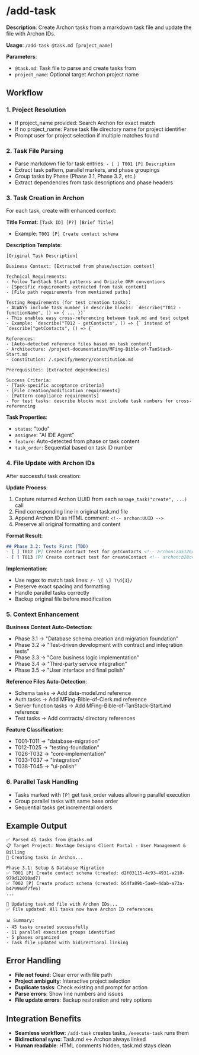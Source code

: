 # /add-task

**Description**: Create Archon tasks from a markdown task file and update the file with Archon IDs.

**Usage**: `/add-task @task.md [project_name]`

**Parameters**:
- `@task.md`: Task file to parse and create tasks from
- `project_name`: Optional target Archon project name

## Workflow

### 1. **Project Resolution**
- If project_name provided: Search Archon for exact match
- If no project_name: Parse task file directory name for project identifier
- Prompt user for project selection if multiple matches found

### 2. **Task File Parsing**
- Parse markdown file for task entries: `- [ ] T001 [P] Description`
- Extract task pattern, parallel markers, and phase groupings
- Group tasks by Phase (Phase 3.1, Phase 3.2, etc.)
- Extract dependencies from task descriptions and phase headers

### 3. **Task Creation in Archon**
For each task, create with enhanced context:

**Title Format**: `[Task ID] [P?] [Brief Title]`
- Example: `T001 [P] Create contact schema`

**Description Template**:
```
[Original Task Description]

Business Context: [Extracted from phase/section context]

Technical Requirements:
- Follow TanStack Start patterns and Drizzle ORM conventions
- [Specific requirements extracted from task content]
- [File path requirements from mentioned paths]

Testing Requirements (for test creation tasks):
- ALWAYS include task number in describe blocks: `describe("T012 - functionName", () => { ... })`
- This enables easy cross-referencing between task.md and test output
- Example: `describe("T012 - getContacts", () => {` instead of `describe("getContacts", () => {`

References:
- [Auto-detected reference files based on task content]
- Architecture: /project-documentation/MFing-Bible-of-TanStack-Start.md
- Constitution: /.specify/memory/constitution.md

Prerequisites: [Extracted dependencies]

Success Criteria:
- [Task-specific acceptance criteria]
- [File creation/modification requirements]
- [Pattern compliance requirements]
- For test tasks: describe blocks must include task numbers for cross-referencing
```

**Task Properties**:
- `status`: "todo"
- `assignee`: "AI IDE Agent"
- `feature`: Auto-detected from phase or task content
- `task_order`: Sequential based on task ID number

### 4. **File Update with Archon IDs**
After successful task creation:

**Update Process**:
1. Capture returned Archon UUID from each `manage_task("create", ...)` call
2. Find corresponding line in original task.md file
3. Append Archon ID as HTML comment: `<!-- archon:UUID -->`
4. Preserve all original formatting and content

**Format Result**:
```markdown
## Phase 3.2: Tests First (TDD)
- [ ] T012 [P] Create contract test for getContacts <!-- archon:2a512642-2978-4349-948c-681b7541ae18 -->
- [ ] T013 [P] Create contract test for createContact <!-- archon:b28c423d-6cdc-4728-bc56-8b5057ad945b -->
```

**Implementation**:
- Use regex to match task lines: `/- \[ \] T\d{3}/`
- Preserve exact spacing and formatting
- Handle parallel tasks correctly
- Backup original file before modification

### 5. **Context Enhancement**

**Business Context Auto-Detection**:
- Phase 3.1 → "Database schema creation and migration foundation"
- Phase 3.2 → "Test-driven development with contract and integration tests"
- Phase 3.3 → "Core business logic implementation"
- Phase 3.4 → "Third-party service integration"
- Phase 3.5 → "User interface and final polish"

**Reference Files Auto-Detection**:
- Schema tasks → Add data-model.md reference
- Auth tasks → Add MFing-Bible-of-Clerk.md reference
- Server function tasks → Add MFing-Bible-of-TanStack-Start.md reference
- Test tasks → Add contracts/ directory references

**Feature Classification**:
- T001-T011 → "database-migration"
- T012-T025 → "testing-foundation"
- T026-T032 → "core-implementation"
- T033-T037 → "integration"
- T038-T045 → "ui-polish"

### 6. **Parallel Task Handling**
- Tasks marked with `[P]` get task_order values allowing parallel execution
- Group parallel tasks with same base order
- Sequential tasks get incremental orders

## Example Output

```
✅ Parsed 45 tasks from @tasks.md
📋 Target Project: NextAge Designs Client Portal - User Management & Billing
🔄 Creating tasks in Archon...

Phase 3.1: Setup & Database Migration
✅ T001 [P] Create contact schema (created: d2f03115-4c93-4931-a210-979d12010ad7)
✅ T002 [P] Create product schema (created: b54fa89b-5ae0-4dab-a73a-b479960f7fe6)
...

📝 Updating task.md file with Archon IDs...
✅ File updated: All tasks now have Archon ID references

📊 Summary:
- 45 tasks created successfully
- 11 parallel execution groups identified
- 5 phases organized
- Task file updated with bidirectional linking
```

## Error Handling
- **File not found**: Clear error with file path
- **Project ambiguity**: Interactive project selection
- **Duplicate tasks**: Check existing and prompt for action
- **Parse errors**: Show line numbers and issues
- **File update errors**: Backup restoration and retry options

## Integration Benefits
- **Seamless workflow**: `/add-task` creates tasks, `/execute-task` runs them
- **Bidirectional sync**: Task.md ↔ Archon always linked
- **Human readable**: HTML comments hidden, task.md stays clean
